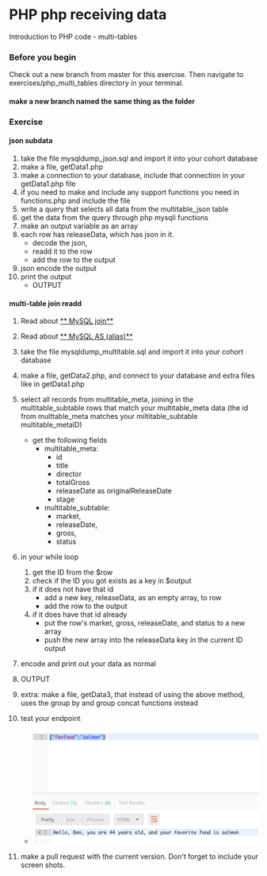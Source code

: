 # PHP php receiving data

Introduction to PHP code - multi-tables

### Before you begin

Check out a new branch from master for this exercise.  Then navigate to exercises/php_multi_tables directory in your terminal.
#### make a new branch named the same thing as the folder

### Exercise

#### json subdata
1. take the file mysqldump_json.sql and import it into your cohort database
1. make a file, getData1.php
1. make a connection to your database, include that connection in your getData1.php file
1. if you need to make and include any support functions you need in functions.php and include the file
1. write a query that selects all data from the multitable_json table
1. get the data from the query through php mysqli functions
1. make an output variable as an array
1. each row has releaseData, which has json in it.
    * decode the json,
    * readd it to the row
    * add the row to the output
1. json encode the output
1. print the output
    * OUTPUT

#### multi-table join readd
1. Read about [** MySQL join**](https://dev.mysql.com/doc/refman/8.0/en/join.html)
1. Read about [** MySQL AS (alias)**](https://www.w3schools.com/sql/sql_alias.asp)
1. take the file mysqldump_multitable.sql and import it into your cohort database
1. make a file, getData2.php, and connect to your database and extra files like in getData1.php
1. select all records from multitable_meta, joining in the multitable_subtable rows that match your multitable_meta data (the id from multtable_meta matches your miltitable_subtable multitable_metaID)
    * get the following fields
        * multitable_meta:
            * id
            * title
            * director
            * totalGross
            * releaseDate as originalReleaseDate
            * stage
        * multitable_subtable:
            * market, 
            * releaseDate,
            * gross, 
            * status
1. in your while loop
    1. get the ID from the $row
    1. check if the ID you got exists as a key in $output
    1. if it does not have that id
        * add a new key, releaseData, as an empty array, to row
        * add the row to the output
    1. if it does have that id already
        * put the row's market, gross, releaseDate, and status to a new array
        * push the new array into the releaseData key in the current ID output
1. encode and print out your data as normal
1. OUTPUT
1. extra: make a file, getData3, that instead of using the above method, uses the group by and group concat functions instead

1. test your endpoint
    * ![selecting db and opening sql](../../demoassets/php_received_data_09.png)
1. make a pull request with the current version.  Don't forget to include your screen shots.